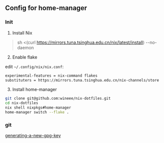 ## Config for home-manager

### Init

1. Install Nix 

> sh <(curl https://mirrors.tuna.tsinghua.edu.cn/nix/latest/install) --no-daemon

2. Enable flake

edit `~/.config/nix/nix.conf`:

```txt
experimental-features = nix-command flakes
substituters = https://mirrors.tuna.tsinghua.edu.cn/nix-channels/store https://cache.nixos.org/
```

3. Install home-manager

```bash
git clone git@github.com:wineee/nix-dotfiles.git
cd nix-dotfiles
nix shell nixpkgs#home-manager
home-manager switch --flake .
```

### git

[generating-a-new-gpg-key](https://docs.github.com/en/authentication/managing-commit-signature-verification/generating-a-new-gpg-key)

